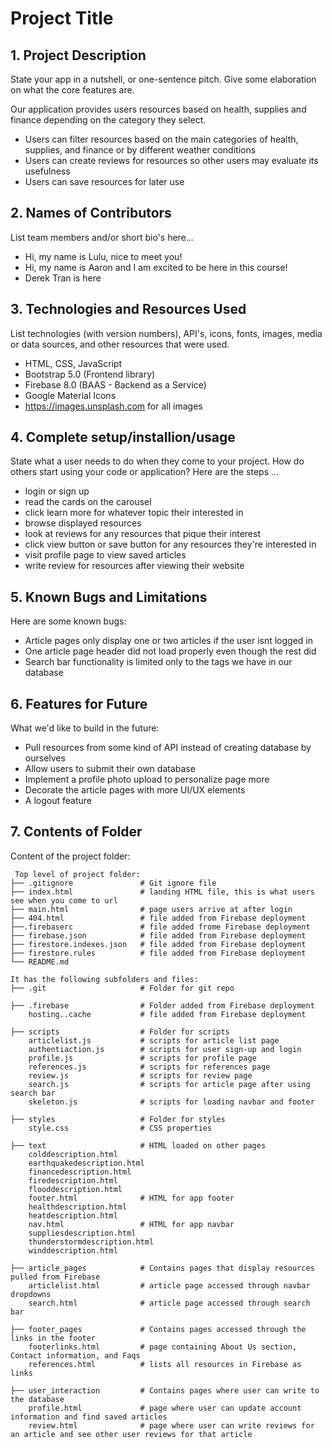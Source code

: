 # Project Title

## 1. Project Description

State your app in a nutshell, or one-sentence pitch. Give some elaboration on what the core features are.  

Our application provides users resources based on health, supplies and finance depending on the category they select.

- Users can filter resources based on the main categories of health, supplies, and finance or by different weather conditions
- Users can create reviews for resources so other users may evaluate its usefulness
- Users can save resources for later use


## 2. Names of Contributors

List team members and/or short bio's here...

* Hi, my name is Lulu, nice to meet you!
* Hi, my name is Aaron and I am excited to be here in this course!
* Derek Tran is here 

	
## 3. Technologies and Resources Used

List technologies (with version numbers), API's, icons, fonts, images, media or data sources, and other resources that were used.

- HTML, CSS, JavaScript
- Bootstrap 5.0 (Frontend library)
- Firebase 8.0 (BAAS - Backend as a Service)
- Google Material Icons
- https://images.unsplash.com for all images

## 4. Complete setup/installion/usage

State what a user needs to do when they come to your project. How do others start using your code or application?
Here are the steps ...

- login or sign up
- read the cards on the carousel
- click learn more for whatever topic their interested in
- browse displayed resources
- look at reviews for any resources that pique their interest
- click view button or save button for any resources they're interested in
- visit profile page to view saved articles
- write review for resources after viewing their website


## 5. Known Bugs and Limitations

Here are some known bugs:

- Article pages only display one or two articles if the user isnt logged in
- One article page header did not load properly even though the rest did
- Search bar functionality is limited only to the tags we have in our database

## 6. Features for Future

What we'd like to build in the future:

- Pull resources from some kind of API instead of creating database by ourselves
- Allow users to submit their own database
- Implement a profile photo upload to personalize page more
- Decorate the article pages with more UI/UX elements
- A logout feature

## 7. Contents of Folder

Content of the project folder:

```
 Top level of project folder:
├── .gitignore               # Git ignore file
├── index.html               # landing HTML file, this is what users see when you come to url
├── main.html                # page users arrive at after login
├── 404.html                 # file added from Firebase deployment
├──.firebaserc               # file added frome Firebase deployment
├── firebase.json            # file added from Firebase deployment
├── firestore.indexes.json   # file added from Firebase deployment
├── firestore.rules          # file added from Firebase deployment
└── README.md

It has the following subfolders and files:
├── .git                     # Folder for git repo

├── .firebase                # Folder added from Firebase deployment
    hosting..cache           # file added from Firebase deployment

├── scripts                  # Folder for scripts
    articlelist.js           # scripts for article list page
    authentiaction.js        # scripts for user sign-up and login
    profile.js               # scripts for profile page
    references.js            # scripts for references page
    review.js                # scripts for review page
    search.js                # scripts for article page after using search bar
    skeleton.js              # scripts for loading navbar and footer

├── styles                   # Folder for styles
    style.css                # CSS properties

├── text                     # HTML loaded on other pages
    colddescription.html
    earthquakedescription.html
    financedescription.html
    firedescription.html
    flooddescription.html
    footer.html              # HTML for app footer
    healthdescription.html
    heatdescription.html
    nav.html                 # HTML for app navbar
    suppliesdescription.html
    thunderstormdescription.html
    winddescription.html

├── article_pages            # Contains pages that display resources pulled from Firebase
    articlelist.html         # article page accessed through navbar dropdowns
    search.html              # article page accessed through search bar

├── footer_pages             # Contains pages accessed through the links in the footer
    footerlinks.html         # page containing About Us section, Contact information, and Faqs
    references.html          # lists all resources in Firebase as links

├── user_interaction         # Contains pages where user can write to the database
    profile.html             # page where user can update account information and find saved articles
    review.html              # page where user can write reviews for an article and see other user reviews for that article
